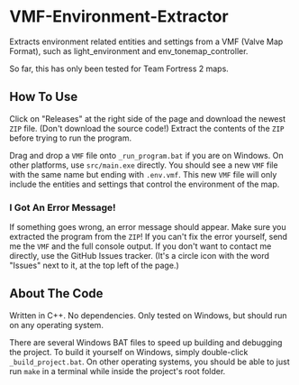# VMF-Environment-Extractor

Extracts environment related entities and settings from a VMF (Valve Map Format), such as light_environment and env_tonemap_controller.

So far, this has only been tested for Team Fortress 2 maps.

## How To Use

Click on "Releases" at the right side of the page and download the newest `ZIP` file. (Don't download the source code!) Extract the contents of the `ZIP` before trying to run the program.

Drag and drop a `VMF` file onto `_run_program.bat` if you are on Windows. On other platforms, use `src/main.exe` directly. You should see a new `VMF` file with the same name but ending with `.env.vmf`. This new `VMF` file will only include the entities and settings that control the environment of the map.

### I Got An Error Message!

If something goes wrong, an error message should appear. Make sure you extracted the program from the `ZIP`! If you can't fix the error yourself, send me the `VMF` and the full console output. If you don't want to contact me directly, use the GitHub Issues tracker. (It's a circle icon with the word "Issues" next to it, at the top left of the page.)

## About The Code

Written in C++. No dependencies. Only tested on Windows, but should run on any operating system.

There are several Windows BAT files to speed up building and debugging the project. To build it yourself on Windows, simply double-click `_build_project.bat`. On other operating systems, you should be able to just run `make` in a terminal while inside the project's root folder.
